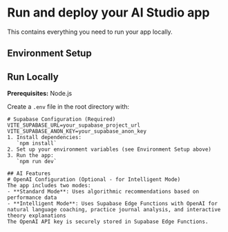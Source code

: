 # Run and deploy your AI Studio app

This contains everything you need to run your app locally.

## Environment Setup
## Run Locally

**Prerequisites:**  Node.js

Create a `.env` file in the root directory with:

```env
# Supabase Configuration (Required)
VITE_SUPABASE_URL=your_supabase_project_url
VITE_SUPABASE_ANON_KEY=your_supabase_anon_key
1. Install dependencies:
   `npm install`
2. Set up your environment variables (see Environment Setup above)
3. Run the app:
   `npm run dev`

## AI Features
# OpenAI Configuration (Optional - for Intelligent Mode)
The app includes two modes:
- **Standard Mode**: Uses algorithmic recommendations based on performance data
- **Intelligent Mode**: Uses Supabase Edge Functions with OpenAI for natural language coaching, practice journal analysis, and interactive theory explanations
The OpenAI API key is securely stored in Supabase Edge Functions.